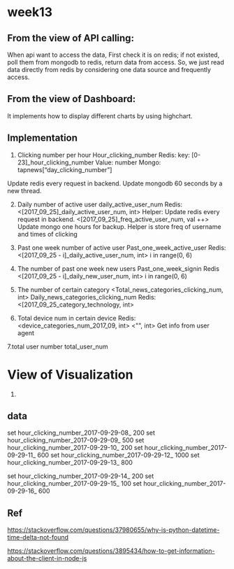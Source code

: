 # week13

## From the view of API calling:
When api want to access the data, First check it is on redis; if not existed, poll them from mongodb to redis, return data from access. So, we just read data directly from redis by considering one data source and frequently access.
## From the view of Dashboard:
It implements how to display different charts by using highchart.

## Implementation
1. Clicking number per hour
Hour_clicking_number
Redis: key: [0-23]_hour_clicking_number
 Value: number
Mongo: tapnews[“day_clicking_number”]

Update redis every request in backend.
Update mongodb 60 seconds by a new thread.

2. Daily number of active user
daily_active_user_num
Redis: <[2017_09_25]_daily_active_user_num, int>
Helper: Update redis every request in backend. 
<[2017_09_25]_freq_active_user_num, val ++>
Update mongo one hours for backup.
Helper is store freq of username and times of clicking

3. Past one week number of active user
Past_one_week_active_user
Redis: <[2017_09_25 - i]_daily_active_user_num, int> i in range(0, 6)

4. The number of past one week new users
Past_one_week_signin
Redis <[2017_09_25 - i]_daily_new_user_num, int> i in range(0, 6)

5. The number of certain category
<Total_news_categories_clicking_num, int>
 Daily_news_categories_clicking_num
Redis: <[2017_09_25_category_technology, int>
 

6. Total device num in certain device
Redis: <device_categories_num_2017_09, int>
<"", int>
Get info from user agent

7.total user number
total_user_num


# View of Visualization

1. 

## data
set hour_clicking_number_2017-09-29-08_ 200
set hour_clicking_number_2017-09-29-09_ 500
set hour_clicking_number_2017-09-29-10_ 200
set hour_clicking_number_2017-09-29-11_ 600
set hour_clicking_number_2017-09-29-12_ 1000
set hour_clicking_number_2017-09-29-13_ 800

set hour_clicking_number_2017-09-29-14_ 200
set hour_clicking_number_2017-09-29-15_ 100
set hour_clicking_number_2017-09-29-16_ 600



## Ref
https://stackoverflow.com/questions/37980655/why-is-python-datetime-time-delta-not-found

https://stackoverflow.com/questions/3895434/how-to-get-information-about-the-client-in-node-js
